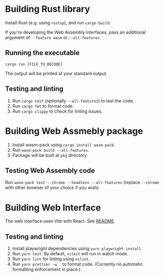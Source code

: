 # Building Rust library

Install Rust (e.g. using `rustup`), and run `cargo build`.

If you're developing the Web Assembly interfaces, pass an additional argument of
`--feature wasm` or `--all-features`.

## Running the executable

`cargo run [FILE_TO_DECODE]`

The output will be printed at your standard output.

## Testing and linting

1. Run `cargo test` (optionally `--all-features`) to test the code.
1. Run `cargo fmt` to format code.
1. Run `cargo clippy` to check for linting issues.

# Building Web Assmebly package

1. Install wasm-pack using `cargo install wasm-pack`.
1. Run `wasm-pack build --all-features`.
1. Package will be built at `pkg` directory.

## Testing Web Assembly code

Run `wasm-pack test --chrome --headless --all-features` (replace `--chrome` with other browser of your choice if you wish)

# Building Web Interface

The web interface uses Vite with React.
See [README](web/README.md)

## Testing and linting

1. Install playwright dependencies using `yarn playwright install`
1. Run `yarn test`. By default, `vitest` will run in watch mode.
1. Run `yarn lint` for linting using `eslint`.
1. Run `yarn prettier -w .` to format code. (Currently no automatic formatting enforcement in place.)
